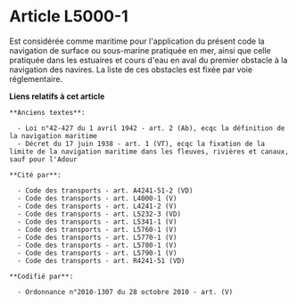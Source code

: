 # Article L5000-1

Est considérée comme maritime pour l'application du présent code la navigation de surface ou sous-marine pratiquée en mer,
ainsi que celle pratiquée dans les estuaires et cours d'eau en aval du premier obstacle à la navigation des navires. La liste
de ces obstacles est fixée par voie réglementaire.

**Liens relatifs à cet article**

	**Anciens textes**:

	  - Loi n°42-427 du 1 avril 1942 - art. 2 (Ab), ecqc la définition de la navigation maritime
	  - Décret du 17 juin 1938 - art. 1 (VT), ecqc la fixation de la limite de la navigation maritime dans les fleuves, rivières et canaux, sauf pour l'Adour

	**Cité par**:

	  - Code des transports - art. A4241-51-2 (VD)
	  - Code des transports - art. L4000-1 (V)
	  - Code des transports - art. L4241-2 (V)
	  - Code des transports - art. L5232-3 (VD)
	  - Code des transports - art. L5341-1 (V)
	  - Code des transports - art. L5760-1 (V)
	  - Code des transports - art. L5770-1 (V)
	  - Code des transports - art. L5780-1 (V)
	  - Code des transports - art. L5790-1 (V)
	  - Code des transports - art. R4241-51 (VD)

	**Codifié par**:

	  - Ordonnance n°2010-1307 du 28 octobre 2010 - art. (V)
